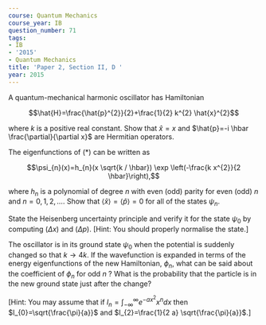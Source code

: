 ```yaml
---
course: Quantum Mechanics
course_year: IB
question_number: 71
tags:
- IB
- '2015'
- Quantum Mechanics
title: 'Paper 2, Section II, D '
year: 2015
---
```




A quantum-mechanical harmonic oscillator has Hamiltonian

$$\hat{H}=\frac{\hat{p}^{2}}{2}+\frac{1}{2} k^{2} \hat{x}^{2}$$

where $k$ is a positive real constant. Show that $\hat{x}=x$ and $\hat{p}=-i \hbar \frac{\partial}{\partial x}$ are Hermitian operators.

The eigenfunctions of $(*)$ can be written as

$$\psi_{n}(x)=h_{n}(x \sqrt{k / \hbar}) \exp \left(-\frac{k x^{2}}{2 \hbar}\right),$$

where $h_{n}$ is a polynomial of degree $n$ with even (odd) parity for even (odd) $n$ and $n=0,1,2, \ldots$. Show that $\langle\hat{x}\rangle=\langle\hat{p}\rangle=0$ for all of the states $\psi_{n}$.

State the Heisenberg uncertainty principle and verify it for the state $\psi_{0}$ by computing $(\Delta x)$ and $(\Delta p)$. [Hint: You should properly normalise the state.]

The oscillator is in its ground state $\psi_{0}$ when the potential is suddenly changed so that $k \rightarrow 4 k$. If the wavefunction is expanded in terms of the energy eigenfunctions of the new Hamiltonian, $\phi_{n}$, what can be said about the coefficient of $\phi_{n}$ for odd $n$ ? What is the probability that the particle is in the new ground state just after the change?

[Hint: You may assume that if $I_{n}=\int_{-\infty}^{\infty} e^{-a x^{2}} x^{n} d x$ then $I_{0}=\sqrt{\frac{\pi}{a}}$ and $I_{2}=\frac{1}{2 a} \sqrt{\frac{\pi}{a}}$.]